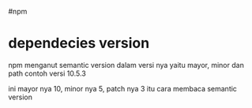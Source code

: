 #npm

# dependecies version

npm menganut semantic version dalam versi nya 
yaitu
mayor, minor dan path
contoh
versi 10.5.3

ini mayor nya 10,
minor nya 5,
patch nya 3
itu cara membaca semantic version

